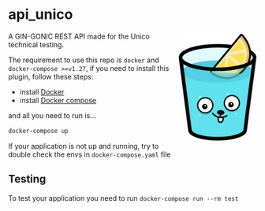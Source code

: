 # api_unico
<img align="right" width="159px" src="https://raw.githubusercontent.com/gin-gonic/logo/master/color.png">
A GIN-GONIC REST API made for the Unico technical testing.


The requirement to use this repo is `docker` and `docker-compose >=v1.27`, if you need
to install this plugin, follow these steps:

- install [Docker](https://docs.docker.com/engine/install/ubuntu/)
- install [Docker compose](https://docs.docker.com/compose/install/)

and all you need to run is...

```sh
docker-compose up 
```

If your application is not up and running, try to double check the envs in `docker-compose.yaml` file


## Testing

To test your application you need to run `docker-compose run --rm test`

